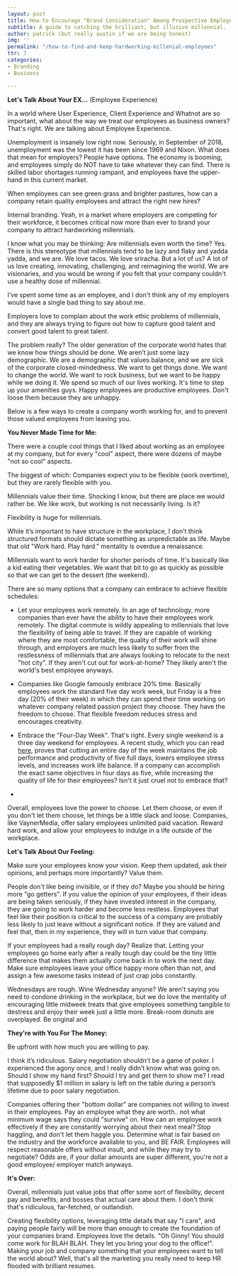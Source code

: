 ```yaml
---
layout: post
title: How to Encourage "Brand Consideration" Among Prospective Employees
subtitle: A guide to catching the brilliant, but illusive millennial.
author: patrick (but really austin if we are being honest)
img: ''
permalink: "/how-to-find-and-keep-hardworking-millenial-employees"
ttr: 7
categories:
- Branding
- Business

---
```

**Let's Talk About Your EX...** (Employee Experience)

In a world where User Experience, Client Experience and Whatnot are so important, what about the way we treat our employees as business owners? That's right. We are talking about Employee Experience.

Unemployment is insanely low right now. Seriously, in September of 2018, unemployment was the lowest it has been since 1969 and Nixon. What does that mean for employers? People have options. The economy is booming, and employees simply do NOT have to take whatever they can find. There is skilled labor shortages running rampant, and employees have the upper-hand in this current market.

When employees can see green grass and brighter pastures, how can a company retain quality employees and attract the right new hires?

Internal branding. Yeah, in a market where employers are competing for their workforce, it becomes critical now more than ever to brand your company to attract hardworking millennials.

I know what you may be thinking: Are millennials even worth the time? Yes. There is this stereotype that millennials tend to be lazy and flaky and yadda yadda, and we are. We love tacos. We love sriracha. But a lot of us? A lot of us love creating, innovating, challenging, and reimagining the world. We are visionaries, and you would be wrong if you felt that your company couldn't use a healthy dose of millennial.

I’ve spent some time as an employee, and I don't think any of my employers would have a single bad thing to say about me.

Employers love to complain about the work ethic problems of millennials, and they are always trying to figure out how to capture good talent and convert good talent to great talent.

The problem really? The older generation of the corporate world hates that we know how things should be done. We aren’t just some lazy demographic. We are a demographic that values balance, and we are sick of the corporate closed-mindedness. We want to get things done. We want to change the world. We want to rock business, but we want to be happy while we doing  it. We spend so much of our lives working. It's time to step up your amenities guys. Happy employees are productive employees. Don't loose them because they are unhappy.

Below is a few ways to create a company worth working for, and to prevent those valued employees from leaving you.

**You Never Made Time for Me:**

There were a couple cool things that I liked about working as an employee at my company, but for every "cool" aspect, there were dozens of maybe "not so cool" aspects.

The biggest of which: Companies expect you to be flexible (work overtime), but they are rarely flexible with you.

Millennials value their time. Shocking I know, but there are place we would rather be. We like work, but working is not necessarily living. Is it?

Flexibility is huge for millennials.

While it’s important to have structure in the workplace, I don’t think structured formats should dictate something as unpredictable as life. Maybe that old "Work hard. Play hard." mentality is overdue a renaissance.

Millennials want to work harder for shorter periods of time. It's basically like a kid eating their vegetables. We want that bit to go as quickly as possible so that we can get to the dessert (the weekend).

There are so many options that a company can embrace to achieve flexible schedules:

* Let your employees work remotely. In an age of technology, more companies than ever have the ability to have their employees work remotely. The digital commute is wildly appealing to millennials that love the flexibility of being able to travel. If they are capable of working where they are most comfortable, the quality of their work will shine through, and employers are much less likely to suffer from the restlessness of millennials that are always looking to relocate to the next "hot city". If they aren't cut out for work-at-home? They likely aren't the world's best employee anyways.
* Companies like Google famously embrace 20% time. Basically employees work the standard five day work week, but Friday is a free day (20% of their week) in which they can spend their time working on whatever company related passion project they choose. They have the freedom to choose. That flexible freedom reduces stress and encourages creativity. 


* Embrace the "Four-Day Week". That's right. Every single weekend is a three day weekend for employees. A recent study, which you can read [here](), proves that cutting an entire day of the week maintains the job performance and productivity of five full days, lowers employee stress levels, and increases work life balance. If a company can accomplish the exact same objectives in four days as five, while increasing the quality of life for their employees? Isn't it just cruel not to embrace that?
* 

Overall, employees love the power to choose. Let them choose, or even if you don't let them choose, let things be a little slack and loose. Companies, like VaynerMedia, offer salary employees unlimited paid vacation. Reward hard work, and allow your employees to indulge in a life outside of the workplace.

**Let's Talk About Our Feeling:**

Make sure your employees know your vision. Keep them updated, ask their opinions, and perhaps more importantly? Value them. 

People don't like being invisible, or if they do? Maybe you should be hiring more "go getters". If you value the opinion of your employees, if their ideas are being taken seriously, if they have invested interest in the company, they are going to work harder and become less restless. Employees that feel like their position is critical to the success of a company are probably less likely to just leave without a significant notice. If they are valued and feel that, then in my experience, they will in turn value that company. 

If your employees had a really rough day? Realize that. Letting your employees go home early after a really tough day could be the tiny little difference that makes them actually come back in to work the next day. Make sure employees leave your office happy more often than not, and assign a few awesome tasks instead of just crap jobs constantly.

Wednesdays are rough. Wine Wednesday anyone? We aren't saying you need to condone drinking in the workplace, but we do love the mentality of encouraging little midweek treats that give employees something tangible to destress and enjoy their week just a little more. Break-room donuts are overplayed. Be original and 

**They're with You For The Money:**

Be upfront with how much you are willing to pay.

I think it’s ridiculous. Salary negotiation shouldn't be a game of poker. I experienced the agony once, and I really didn’t know what was going on. Should I show my hand first? Should I try and get them to show me? I read that supposedly $1 million in salary is left on the table during a person’s lifetime due to poor salary negotiation.

Companies offering their "bottom dollar" are companies not willing to invest in their employees. Pay an employee what they are worth.. not what minimum wage says they could "survive" on. How can an employee work effectively if they are constantly worrying about their next meal? Stop haggling, and don't let them haggle you. Determine what is fair based on the industry and the workforce available to you, and BE FAIR. Employees will respect reasonable offers without insult, and while they may try to negotiate? Odds are, if your dollar amounts are super different, you're not a good employee/ employer match anyways.

**It's Over:**

Overall, millennials just value jobs that offer some sort of flexibility, decent pay and benefits, and bosses that actual care about them. I don't think that's ridiculous, far-fetched, or outlandish.

Creating flexibility options, leveraging little details that say "I care", and paying people fairly will be more than enough to create the foundation of your companies brand. Employees love the details. "Oh Ginny! You should come work for BLAH BLAH. They let you bring your dog to the office!". Making your job and company something that your employees want to tell the world about? Well, that's all the marketing you really need to keep HR flooded with brilliant resumes.